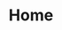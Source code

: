 ---
title: "Home"
layout: splash
permalink: /home/
header:
  overlay_color: "#000"
  overlay_filter: "0.25"
  overlay_image: /assets/images/new_york3.jpg
  actions:
    - label: "Download"
      url: "#test-link"
excerpt: "Bacon ipsum dolor sit amet salami ham hock ham, hamburger corned beef short ribs kielbasa biltong t-bone drumstick tri-tip tail sirloin pork chop."
---